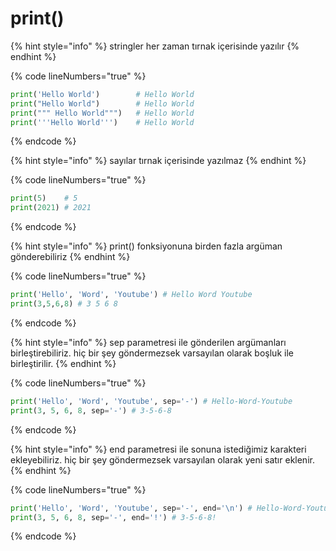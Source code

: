 # print()

{% hint style="info" %}
stringler her zaman tırnak içerisinde yazılır
{% endhint %}

{% code lineNumbers="true" %}
```python
print('Hello World')        # Hello World    
print("Hello World")        # Hello World
print(""" Hello World""")   # Hello World
print('''Hello World''')    # Hello World
```
{% endcode %}

{% hint style="info" %}
sayılar tırnak içerisinde yazılmaz
{% endhint %}

{% code lineNumbers="true" %}
```python
print(5)    # 5
print(2021) # 2021
```
{% endcode %}

{% hint style="info" %}
print() fonksiyonuna birden fazla argüman gönderebiliriz
{% endhint %}

{% code lineNumbers="true" %}
```python
print('Hello', 'Word', 'Youtube') # Hello Word Youtube
print(3,5,6,8) # 3 5 6 8
```
{% endcode %}

{% hint style="info" %}
sep parametresi ile gönderilen argümanları birleştirebiliriz. hiç bir şey göndermezsek varsayılan olarak boşluk ile birleştirilir.
{% endhint %}

{% code lineNumbers="true" %}
```python
print('Hello', 'Word', 'Youtube', sep='-') # Hello-Word-Youtube
print(3, 5, 6, 8, sep='-') # 3-5-6-8
```
{% endcode %}

{% hint style="info" %}
end parametresi ile sonuna istediğimiz karakteri ekleyebiliriz. hiç bir şey göndermezsek varsayılan olarak yeni satır eklenir.
{% endhint %}

{% code lineNumbers="true" %}
```python
print('Hello', 'Word', 'Youtube', sep='-', end='\n') # Hello-Word-Youtube
print(3, 5, 6, 8, sep='-', end='!') # 3-5-6-8!
```
{% endcode %}

